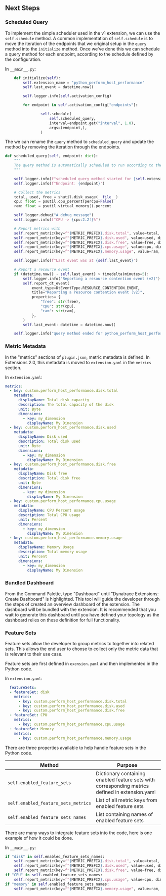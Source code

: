 ## Next Steps

### Scheduled Query

To implement the simple scheduler used in the v1 extension, we can use the `self.schedule` method. A common implementation of `self.schedule` is to move the iteration of the endpoints that we original setup in the `query` method into the `initialize` method. Once we've done this we can schedule a query method for each endpoint, according to the schedule defined by the configuration.

In `__main__.py`:

```python
    def initialize(self):
        self.extension_name = "python_perform_host_performance"
        self.last_event = datetime.now()

        self.logger.info(self.activation_config)

        for endpoint in self.activation_config["endpoints"]:

                self.schedule(
                    self.scheduled_query,
                    interval=endpoint.get("interval", 1.0),
                    args=(endpoint,),
                )
```

The we can rename the `query` method to `scheduled_query` and update the method by removing the iteration through the endpoints.

```python
def scheduled_query(self, endpoint: dict):
    """
    The query method is automatically scheduled to run according to the query interval
    """

    self.logger.info(f"scheduled query method started for {self.extension_name}.")
    self.logger.info(f"Endpoint: {endpoint}")

    # Collect the metrics
    total, used, free = shutil.disk_usage(__file__)
    cpu: float = psutil.cpu_percent(percpu=False)
    ram: float = psutil.virtual_memory().percent

    self.logger.debug("A debug message")
    self.logger.info(f"CPU -> {cpu:2.2f}%")

    # Report metrics with
    self.report_metric(key=f"{METRIC_PREFIX}.disk.total", value=total, dimensions={"my_dimension": "dimension1"})
    self.report_metric(key=f"{METRIC_PREFIX}.disk.used", value=used, dimensions={"my_dimension": "dimension1"})
    self.report_metric(key=f"{METRIC_PREFIX}.disk.free", value=free, dimensions={"my_dimension": "dimension1"})
    self.report_metric(key=f"{METRIC_PREFIX}.cpu.usage", value=cpu, dimensions={"my_dimension": "dimension1"})
    self.report_metric(key=f"{METRIC_PREFIX}.memory.usage", value=ram, dimensions={"my_dimension": "dimension1"})

    self.logger.info(f"Last event was at {self.last_event}")

    # Report a resource event
    if (datetime.now() - self.last_event) > timedelta(minutes=5):
        self.logger.info("Reporting a resource contention event (v2)")
        self.report_dt_event(
            event_type=DtEventType.RESOURCE_CONTENTION_EVENT,
            title="Reporting a resource contention event (v2)",
            properties= {
                "free": str(free),
                "cpu": str(cpu),
                "ram": str(ram),
            },
        )
        self.last_event: datetime = datetime.now()

    self.logger.info("query method ended for python_perform_host_performance.")
```

### Metric Metadata

In the "metrics" sections of `plugin.json`, metric metadata is defined. In Extensions 2.0, this metadata is moved to `extension.yaml` in the `metrics` section. 

In `extension.yaml`:

```yaml
metrics:
  - key: custom.perform_host_performance.disk.total
    metadata:
      displayName: Total disk capacity
      description: The total capacity of the disk
      unit: Byte
      dimensions:
        - key: my_dimension
          displayName: My Dimension
  - key: custom.perform_host_performance.disk.used
    metadata:
      displayName: Disk used
      description: Total disk used
      unit: Byte
      dimensions:
        - key: my_dimension
          displayName: My Dimension
  - key: custom.perform_host_performance.disk.free
    metadata:
      displayName: Disk free
      description: Total disk free
      unit: Byte
      dimensions:
        - key: my_dimension
          displayName: My Dimension
  - key: custom.perform_host_performance.cpu.usage
    metadata:
      displayName: CPU Percent usage
      description: Total CPU usage
      unit: Percent
      dimensions:
        - key: my_dimension
          displayName: My Dimension
  - key: custom.perform_host_performance.memory.usage
    metadata:
      displayName: Memory Usage
      description: Total memory usage
      unit: Percent
      dimensions:
        - key: my_dimension
          displayName: My Dimension
```

### Bundled Dashboard

From the Command Palette, type "Dashboard" until "Dynatrace Extensions: Create Dashboard" is highlighted. This tool will guide the developer through the steps of created an overview dashboard of the extension. The dashboard will be bundled with the extension. It is recommended that you wait to generate this dashboard until you have defined your topology as the dashboard relies on these definition for full functionality.


### Feature Sets

Feature sets allow the developer to group metrics to together into related sets. This allows the end user to choose to collect only the metric data that is relevant to their use case. 

Feature sets are first defined in `exension.yaml` and then implemented in the Python code.

In `extension.yaml`:

```yaml
  featureSets:
  - featureSet: disk
    metrics:
      - key: custom.perform_host_performance.disk.total
      - key: custom.perform_host_performance.disk.used
      - key: custom.perform_host_performance.disk.free
  - featureSet: CPU
    metrics:
      - key: custom.perform_host_performance.cpu.usage
  - featureSet: Memory
    metrics:
      - key: custom.perform_host_performance.memory.usage
```

There are three properties available to help handle feature sets in the Python code.

| Method                              | Purpose                                                                                         |
| ----------------------------------- | ----------------------------------------------------------------------------------------------- |
| `self.enabled_feature_sets`         | Dictionary containing enabled feature sets with corresponding metrics defined in extension.yaml |
| `self.enabled_feature_sets_metrics` | List of all metric keys from enabled feature sets                                               |
| `self.enabled_feature_sets_names`   | List containing names of enabled feature sets                          

There are many ways to integrate feature sets into the code, here is one example of how it could be done.

In `__main__.py`:

```python
if "disk" in self.enabled_feature_sets_names:
    self.report_metric(key=f"{METRIC_PREFIX}.disk.total", value=total, dimensions={"my_dimension": "dimension1"})
    self.report_metric(key=f"{METRIC_PREFIX}.disk.used", value=used, dimensions={"my_dimension": "dimension1"})
    self.report_metric(key=f"{METRIC_PREFIX}.disk.free", value=free, dimensions={"my_dimension": "dimension1"})
if "CPU" in self.enabled_feature_sets_names:
    self.report_metric(key=f"{METRIC_PREFIX}.cpu.usage", value=cpu, dimensions={"my_dimension": "dimension1"})
if "memory" in self.enabled_feature_sets_names:
    self.report_metric(key=f"{METRIC_PREFIX}.memory.usage", value=ram, dimensions={"my_dimension": "dimension1"})
```

